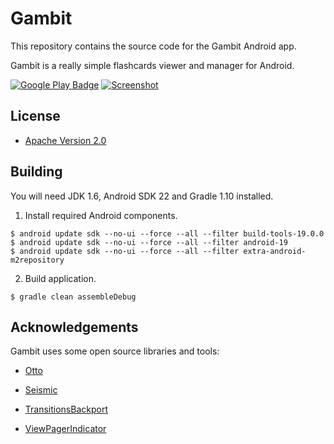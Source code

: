 # Gambit

This repository contains the source code for the Gambit Android app.

Gambit is a really simple flashcards viewer and manager for Android.

[![Google Play Badge][Google Play badge image]][Google Play link]
[![Screenshot][Screenshot image]][Google Play link]

## License

* [Apache Version 2.0][Apache license link]

## Building

You will need JDK 1.6, Android SDK 22 and Gradle 1.10 installed.

1. Install required Android components.

  ```
  $ android update sdk --no-ui --force --all --filter build-tools-19.0.0
  $ android update sdk --no-ui --force --all --filter android-19
  $ android update sdk --no-ui --force --all --filter extra-android-m2repository
  ```

2. Build application.

  ```
  $ gradle clean assembleDebug
  ```

## Acknowledgements

Gambit uses some open source libraries and tools:

* [Otto][Otto link]
* [Seismic][Seismic link]
* [TransitionsBackport][TransitionsBackport link]
* [ViewPagerIndicator][ViewPagerIndicator link]


  [Google Play badge image]: http://www.android.com/images/brand/get_it_on_play_logo_large.png
  [Screenshot image]: http://img826.imageshack.us/img826/3525/nexusy.png

  [Google Play link]: https://play.google.com/store/apps/details?id=ru.ming13.gambit
  [Apache license link]: http://www.apache.org/licenses/LICENSE-2.0.html
  [Otto link]: http://square.github.com/otto
  [Seismic link]: https://github.com/square/seismic
  [TransitionsBackport link]: https://github.com/guerwan/TransitionsBackport
  [ViewPagerIndicator link]: http://viewpagerindicator.com
